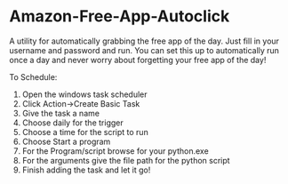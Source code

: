 Amazon-Free-App-Autoclick
=========================

A utility for automatically grabbing the free app of the day. Just fill in your username and password and run. You can set this up to automatically run once a day and never worry about forgetting your free app of the day!

To Schedule:

  1. Open the windows task scheduler
  2. Click Action->Create Basic Task
  3. Give the task a name
  4. Choose daily for the trigger
  5. Choose a time for the script to run
  6. Choose Start a program
  7. For the Program/script browse for your python.exe
  8. For the arguments give the file path for the python script
  9. Finish adding the task and let it go!

